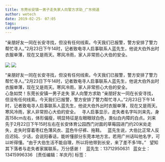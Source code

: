 ```yaml
---
title: 东莞长安镇一男子走失家人向警方求助_广东频道
author: wetech
date: 2019-02-25- 07:05
tags: 
categories: 
---
```

“亲朋好友一同在长安寻找，但没有任何线索。今天我们已报警，警方安排了警力帮忙寻人。”2月23日下午14时，记者致电寻人启事联系人蓝先生，他说大伯外出时衣服单薄，现在又是雨天。寒风冷雨，家人非常担心大伯的安全。  
<!-- more -->
                
<img align="center" border="0" src="http://p3.ifengimg.com/fck/2019_09/07b9c21c7a0655c_w764_h575.png" />
                
<img align="center" border="0" src="http://p2.ifengimg.com/a/2016/0810/204c433878d5cf9size1_w16_h16.png" />
                
            
“亲朋好友一同在长安寻找，但没有任何线索。今天我们已报警，警方安排了警力帮忙寻人。”2月23日下午14时，记者致电寻人启事联系人蓝先生，他说大伯外出时衣服单薄，现在又是雨天。寒风冷雨，家人非常担心大伯的安全。  
心急如焚！东莞长安镇一男子走失 家人向警方求助
“亲朋好友一同在长安寻找，但没有任何线索。今天我们已报警，警方安排了警力帮忙寻人。”2月23日下午14时，记者致电寻人启事联系人蓝先生，他说大伯外出时衣服单薄，现在又是雨天。寒风冷雨，家人非常担心大伯的安全。  
寻人启事显示，走失者名字叫刘来先，身高158cm左右，体形偏瘦，明显特征是左眼眼球白色，类似白内障的白点。刘来先于2月22日下午15时左右在长安体育公园西门对面的草莓园进门约20米处走失，走失时穿着枣红色薄风衣、蓝色牛仔裤、拖鞋。  
蓝先生说，大伯比正常人反应迟钝、少话，会说阳春话，能听懂部分东莞本地方言。若用广州话叫他名字，可以听得懂。“由于大伯生活不能自理，所以将他带到长安，来了差不多1年。”  
望知其下落者与走失者家属联系，万分感谢！  
蓝先生：13712950631  
蓝女士：13415996336  
[责任编辑：羊庆丹]
标签：
 
             
